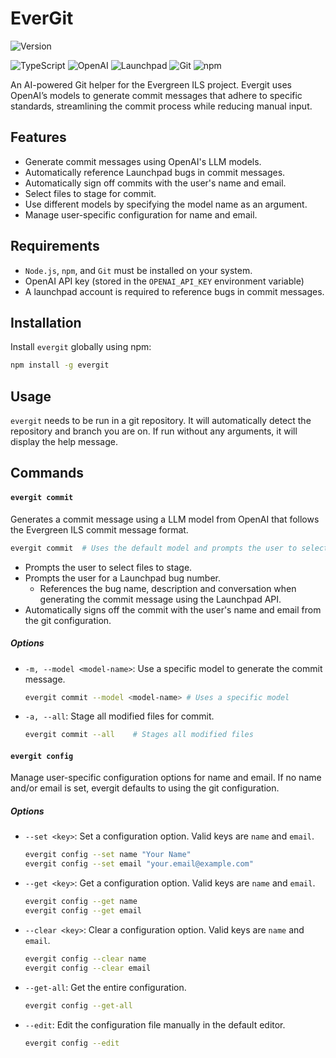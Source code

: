 # EverGit

![Version](https://img.shields.io/badge/version-0.2.1-blue)

![TypeScript](https://img.shields.io/badge/typescript-007ACC?style=for-the-badge&logo=typescript&logoColor=white)
![OpenAI](https://img.shields.io/badge/OpenAI-00A79D?style=for-the-badge&logo=openai&logoColor=white)
![Launchpad](https://img.shields.io/badge/Launchpad-F8C300?style=for-the-badge&logo=launchpad&logoColor=black)
![Git](https://img.shields.io/badge/Git-F05032?style=for-the-badge&logo=git&logoColor=white)
![npm](https://img.shields.io/badge/npm-CB3837?style=for-the-badge&logo=npm&logoColor=white)

An AI-powered Git helper for the Evergreen ILS project. Evergit uses OpenAI’s models to generate commit messages that adhere to specific standards, streamlining the commit process while reducing manual input.

## Features

-   Generate commit messages using OpenAI's LLM models.
-   Automatically reference Launchpad bugs in commit messages.
-   Automatically sign off commits with the user's name and email.
-   Select files to stage for commit.
-   Use different models by specifying the model name as an argument.
-   Manage user-specific configuration for name and email.

## Requirements

-   `Node.js`, `npm`, and `Git` must be installed on your system.
-   OpenAI API key (stored in the `OPENAI_API_KEY` environment variable)
-   A launchpad account is required to reference bugs in commit messages.

## Installation

Install `evergit` globally using npm:

```bash
npm install -g evergit
```

## Usage

`evergit` needs to be run in a git repository. It will automatically detect the repository and branch you are on. If run without any arguments, it will display the help message.

## Commands

#### `evergit commit`

Generates a commit message using a LLM model from OpenAI that follows the Evergreen ILS commit message format.

```bash
evergit commit  # Uses the default model and prompts the user to select files to stage
```

-   Prompts the user to select files to stage.
-   Prompts the user for a Launchpad bug number.
    -   References the bug name, description and conversation when generating the commit message using the Launchpad API.
-   Automatically signs off the commit with the user's name and email from the git configuration.

##### Options

-   `-m, --model <model-name>`: Use a specific model to generate the commit message.

    ```bash
    evergit commit --model <model-name> # Uses a specific model
    ```

-   `-a, --all`: Stage all modified files for commit.

    ```bash
    evergit commit --all    # Stages all modified files
    ```

#### `evergit config`

Manage user-specific configuration options for name and email. If no name and/or email is set, evergit defaults to using the git configuration.

##### Options

-   `--set <key>`: Set a configuration option. Valid keys are `name` and `email`.

    ```bash
    evergit config --set name "Your Name"
    evergit config --set email "your.email@example.com"
    ```

-   `--get <key>`: Get a configuration option. Valid keys are `name` and `email`.

    ```bash
    evergit config --get name
    evergit config --get email
    ```

-   `--clear <key>`: Clear a configuration option. Valid keys are `name` and `email`.

    ```bash
    evergit config --clear name
    evergit config --clear email
    ```

-   `--get-all`: Get the entire configuration.

    ```bash
    evergit config --get-all
    ```

-   `--edit`: Edit the configuration file manually in the default editor.

    ```bash
    evergit config --edit
    ```
